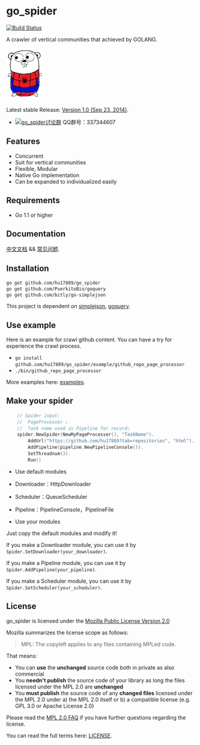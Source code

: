 go_spider
=========

[![Build Status](https://travis-ci.org/hu17889/go_spider.svg)](https://travis-ci.org/hu17889/go_spider)


A crawler of vertical communities that achieved by GOLANG. 

![image](https://raw.githubusercontent.com/hu17889/doc/master/go_spider/img/logo.png)


Latest stable Release: [Version 1.0 (Sep 23, 2014)](https://github.com/hu17889/go_spider/releases).


* [![go_spider讨论群](http://pub.idqqimg.com/wpa/images/group.png)](http://shang.qq.com/wpa/qunwpa?idkey=29f4d06e7fa2b401bc231274d08ada879db777bbf955a44c0e598aaf3d574963) QQ群号：337344607


## Features

* Concurrent 
* Suit for vertical communities
* Flexible, Modular
* Native Go implementation
* Can be expanded to individualized easily


## Requirements

* Go 1.1 or higher

## Documentation

[中文文档](https://github.com/hu17889/go_spider/wiki/%E4%B8%AD%E6%96%87%E6%96%87%E6%A1%A3) && [常见问题](https://github.com/hu17889/go_spider/wiki/%E5%B8%B8%E8%A7%81%E9%97%AE%E9%A2%98%E4%B8%8E%E5%8A%9F%E8%83%BD%E8%AF%B4%E6%98%8E).


## Installation

```
go get github.com/hu17889/go_spider
go get github.com/PuerkitoBio/goquery
go get github.com/bitly/go-simplejson
```

This project is dependent on [simplejson](https://github.com/bitly/go-simplejson/blob/master/simplejson.go), [goquery](https://github.com/PuerkitoBio/goquery).


## Use example

Here is an example for crawl github content. You can have a try for experience the crawl process.
* `go install github.com/hu17889/go_spider/example/github_repo_page_processor`
* `./bin/github_repo_page_processor`

More examples here: [examples](https://github.com/hu17889/go_spider/tree/master/example).


## Make your spider

``` Go
    // Spider input:
    //  PageProcesser ;
    //  Task name used in Pipeline for record;
    spider.NewSpider(NewMyPageProcesser(), "TaskName").
        AddUrl("https://github.com/hu17889?tab=repositories", "html"). // Start url, html is the responce type ("html" or "json")
        AddPipeline(pipeline.NewPipelineConsole()).                    // Print result on screen
        SetThreadnum(3).                                               // Crawl request by three Coroutines
        Run()
```

- Use default modules 

 - Downloader：HttpDownloader
 - Scheduler：QueueScheduler
 - Pipeline：PipelineConsole，PipelineFile

- Use your modules

Just copy the default modules and modify it!

If you make a Downloader module, you can use it by `Spider.SetDownloader(your_downloader)`.

If you make a Pipeline module, you can use it by `Spider.AddPipeline(your_pipeline)`.

If you make a Scheduler module, you can use it by `Spider.SetScheduler(your_scheduler)`.


## License
go_spider is licensed under the [Mozilla Public License Version 2.0](https://github.com/hu17889/go_spider/blob/master/LICENSE)

Mozilla summarizes the license scope as follows:
> MPL: The copyleft applies to any files containing MPLed code.


That means:
  * You can **use** the **unchanged** source code both in private as also commercial
  * You **needn't publish** the source code of your library as long the files licensed under the MPL 2.0 are **unchanged**
  * You **must publish** the source code of any **changed files** licensed under the MPL 2.0 under a) the MPL 2.0 itself or b) a compatible license (e.g. GPL 3.0 or Apache License 2.0)

Please read the [MPL 2.0 FAQ](http://www.mozilla.org/MPL/2.0/FAQ.html) if you have further questions regarding the license.

You can read the full terms here: [LICENSE](https://raw.github.com/go-sql-driver/mysql/master/LICENSE).
